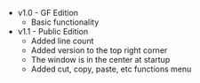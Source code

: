 * v1.0 - GF Edition
  - Basic functionality
* v1.1 - Public Edition
  - Added line count
  - Added version to the top right corner
  - The window is in the center at startup
  - Added cut, copy, paste, etc functions menu